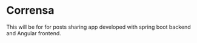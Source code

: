 # Corrensa
This will be for for posts sharing app developed with spring boot backend and Angular frontend.
